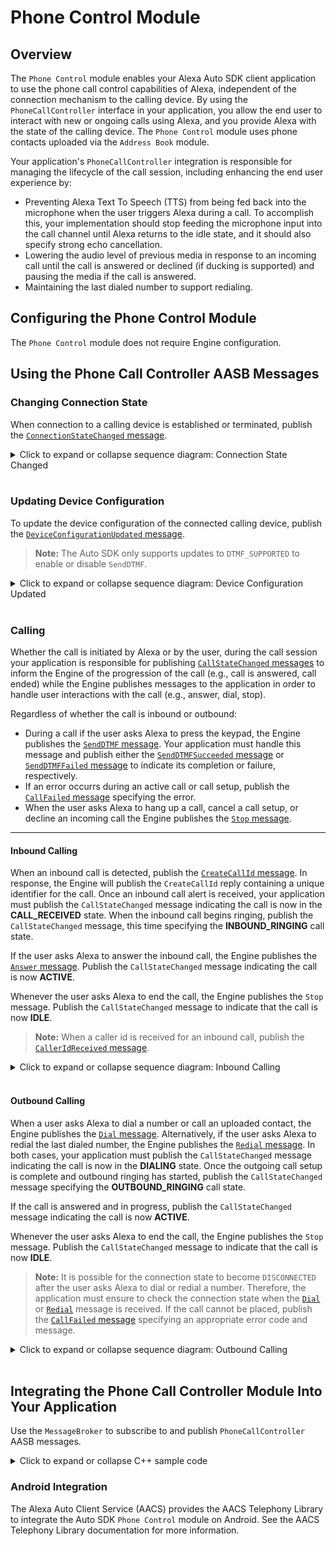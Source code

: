 # Phone Control Module

## Overview

The `Phone Control` module enables your Alexa Auto SDK client application to use the phone call control capabilities of Alexa, independent of the connection mechanism to the calling device. By using the `PhoneCallController` interface in your application, you allow the end user to interact with new or ongoing calls using Alexa, and you provide Alexa with the state of the calling device. The `Phone Control` module uses phone contacts uploaded via the `Address Book` module.

Your application's `PhoneCallController` integration is responsible for managing the lifecycle of the call session, including enhancing the end user experience by:

* Preventing Alexa Text To Speech (TTS) from being fed back into the microphone when the user triggers Alexa during a call. To accomplish this, your implementation should stop feeding the microphone input into the call channel until Alexa returns to the idle state, and it should also specify strong echo cancellation.
* Lowering the audio level of previous media in response to an incoming call until the call is answered or declined (if ducking is supported) and pausing the media if the call is answered.
* Maintaining the last dialed number to support redialing.


## Configuring the Phone Control Module

The `Phone Control` module does not require Engine configuration.


## Using the Phone Call Controller AASB Messages

### Changing Connection State 

When connection to a calling device is established or terminated, publish the [`ConnectionStateChanged` message](https://alexa.github.io/alexa-auto-sdk/docs/aasb/phone-control/PhoneCallController/index.html#connectionstatechanged).

<details markdown="1"><summary>Click to expand or collapse sequence diagram: Connection State Changed</summary>
<br></br>

![Connection State Changed](./diagrams/aac-pcc-connection-state-changed.png)
</details>

</br>

### Updating Device Configuration

To update the device configuration of the connected calling device, publish the [`DeviceConfigurationUpdated` message](https://alexa.github.io/alexa-auto-sdk/docs/aasb/phone-control/PhoneCallController/index.html#deviceconfigurationupdated).

> **Note:** The Auto SDK only supports updates to `DTMF_SUPPORTED` to enable or disable `SendDTMF`.

<details markdown="1"><summary>Click to expand or collapse sequence diagram: Device Configuration Updated</summary>
<br></br>

![Device Configuration Updated](./diagrams/aac-pcc-device-configuration-updated.png)
</details>

</br>

### Calling 

Whether the call is initiated by Alexa or by the user, during the call session your application is responsible for publishing [`CallStateChanged` messages](https://alexa.github.io/alexa-auto-sdk/docs/aasb/phone-control/PhoneCallController/index.html#callstatechanged) to inform the Engine of the progression of the call (e.g., call is answered, call ended) while the Engine publishes messages to the application in order to handle user interactions with the call (e.g., answer, dial, stop).  

Regardless of whether the call is inbound or outbound:

* During a call if the user asks Alexa to press the keypad, the Engine publishes the [`SendDTMF` message](https://alexa.github.io/alexa-auto-sdk/docs/aasb/phone-control/PhoneCallController/index.html#senddtmf). Your application must handle this message and publish either the [`SendDTMFSucceeded` message](https://alexa.github.io/alexa-auto-sdk/docs/aasb/phone-control/PhoneCallController/index.html#senddtmfsucceeded) or [`SendDTMFFailed` message](https://alexa.github.io/alexa-auto-sdk/docs/aasb/phone-control/PhoneCallController/index.html#senddtmffailed) to indicate its completion or failure, respectively.
* If an error occurrs during an active call or call setup, publish the [`CallFailed` message](https://alexa.github.io/alexa-auto-sdk/docs/aasb/phone-control/PhoneCallController/index.html#callfailed) specifying the error. 
* When the user asks Alexa to hang up a call, cancel a call setup, or decline an incoming call the Engine publishes the [`Stop` message](https://alexa.github.io/alexa-auto-sdk/docs/aasb/phone-control/PhoneCallController/index.html#stop).

---

#### Inbound Calling

When an inbound call is detected, publish the [`CreateCallId` message](https://alexa.github.io/alexa-auto-sdk/docs/aasb/phone-control/PhoneCallController/index.html#createcallid). In response, the Engine will publish the `CreateCallId` reply containing a unique identifier for the call. Once an inbound call alert is received, your application must publish the `CallStateChanged` message indicating the call is now in the **CALL_RECEIVED** state. When the inbound call begins ringing, publish the `CallStateChanged` message, this time specifying the **INBOUND_RINGING** call state. 

If the user asks Alexa to answer the inbound call, the Engine publishes the [`Answer` message](https://alexa.github.io/alexa-auto-sdk/docs/aasb/phone-control/PhoneCallController/index.html#answer). Publish the `CallStateChanged` message indicating the call is now **ACTIVE**.

Whenever the user asks Alexa to end the call, the Engine publishes the `Stop` message. Publish the `CallStateChanged` message to indicate that the call is now **IDLE**.

> **Note:** When a caller id is received for an inbound call, publish the [`CallerIdReceived` message](https://alexa.github.io/alexa-auto-sdk/docs/aasb/phone-control/PhoneCallController/index.html#calleridreceived). 

<details markdown="1"><summary>Click to expand or collapse sequence diagram: Inbound Calling</summary>
<br></br>

![Inbound Calling](./diagrams/aac-pcc-inbound-call.png)
</details>

</br>

#### Outbound Calling

When a user asks Alexa to dial a number or call an uploaded contact, the Engine publishes the [`Dial` message](https://alexa.github.io/alexa-auto-sdk/docs/aasb/phone-control/PhoneCallController/index.html#dial). Alternatively, if the user asks Alexa to redial the last dialed number, the Engine publishes the [`Redial` message](https://alexa.github.io/alexa-auto-sdk/docs/aasb/phone-control/PhoneCallController/index.html#redial). In both cases, your application must publish the `CallStateChanged` message indicating the call is now in the **DIALING** state. Once the outgoing call setup is complete and outbound ringing has started, publish the `CallStateChanged` message specifying the **OUTBOUND_RINGING** call state. 

If the call is answered and in progress, publish the `CallStateChanged` message indicating the call is now **ACTIVE**.

Whenever the user asks Alexa to end the call, the Engine publishes the `Stop` message. Publish the `CallStateChanged` message to indicate that the call is now **IDLE**.

> **Note:** It is possible for the connection state to become `DISCONNECTED` after the user asks Alexa to dial or redial a number. Therefore, the application must ensure to check the connection state when the [`Dial`](https://alexa.github.io/alexa-auto-sdk/docs/aasb/phone-control/PhoneCallController/index.html#dial) or [`Redial`](https://alexa.github.io/alexa-auto-sdk/docs/aasb/phone-control/PhoneCallController/index.html#redial) message is received. If the call cannot be placed, publish the [`CallFailed` message](https://alexa.github.io/alexa-auto-sdk/docs/aasb/phone-control/PhoneCallController/index.html#callfailed) specifying an appropriate error code and message.

<details markdown="1"><summary>Click to expand or collapse sequence diagram: Outbound Calling</summary>
<br></br>

![Outbound Calling](./diagrams/aac-pcc-outbound-call.png)
</details>

</br>

## Integrating the Phone Call Controller Module Into Your Application

Use the `MessageBroker` to subscribe to and publish `PhoneCallController` AASB messages.

<details markdown="1"><summary>Click to expand or collapse C++ sample code</summary>

```cpp
#include <AACE/Core/MessageBroker.h>

#include <AASB/Message/PhoneCallController/PhoneCallController/CallError.h>
#include <AASB/Message/PhoneCallController/PhoneCallController/CallState.h>
#include <AASB/Message/PhoneCallController/PhoneCallController/CallingDeviceConfigurationProperty.h>
#include <AASB/Message/PhoneCallController/PhoneCallController/ConnectionState.h>
#include <AASB/Message/PhoneCallController/PhoneCallController/DTMFError.h>

#include <AASB/Message/PhoneCallController/PhoneCallController/AnswerMessage.h>
#include <AASB/Message/PhoneCallController/PhoneCallController/CallerIdReceivedMessage.h>
#include <AASB/Message/PhoneCallController/PhoneCallController/CallFailedMessage.h>
#include <AASB/Message/PhoneCallController/PhoneCallController/CallStateChangedMessage.h>
#include <AASB/Message/PhoneCallController/PhoneCallController/ConnectionStateChangedMessage.h>
#include <AASB/Message/PhoneCallController/PhoneCallController/CreateCallIdMessage.h>
#include <AASB/Message/PhoneCallController/PhoneCallController/DeviceConfigurationUpdatedMessage.h>
#include <AASB/Message/PhoneCallController/PhoneCallController/DialMessage.h>
#include <AASB/Message/PhoneCallController/PhoneCallController/RedialMessage.h>
#include <AASB/Message/PhoneCallController/PhoneCallController/SendDTMFMessage.h>
#include <AASB/Message/PhoneCallController/PhoneCallController/SendDTMFFailedMessage.h>
#include <AASB/Message/PhoneCallController/PhoneCallController/SendDTMFSucceededMessage.h>
#include <AASB/Message/PhoneCallController/PhoneCallController/StopMessage.h>

#include <nlohmann/json.hpp>
using json = nlohmann::json;

class MyPhoneCallControllerHandler {

    // Subscribe to messages from the Engine
    void MyPhoneCallControllerHandler::subscribeToAASBMessages() {
    m_messageBroker->subscribe(
        [=](const std::string& message) { handleAnswerMessage(message); },
        AnswerMessage::topic(),
        AnswerMessage::action());
    m_messageBroker->subscribe(
        [=](const std::string& message) { handleDialMessage(message); },
        DialMessage::topic(),
        DialMessage::action());
    m_messageBroker->subscribe(
        [=](const std::string& message) { handleRedialMessage(message); },
        RedialMessage::topic(),
        RedialMessage::action());
    m_messageBroker->subscribe(
        [=](const std::string& message) { handleSendDMTFMessage(message); },
        SendDTMFMessage::topic(),
        SendDTMFMessage::action());
    m_messageBroker->subscribe(
        [=](const std::string& message) { handleStopMessage(message); },
        StopMessage::topic(),
        StopMessage::action());
    m_messageBroker->subscribe(
        [=](const std::string& message) { handleCreateCallIdReplyMessage(message); },
        CreateCallIdMessageReply::topic(),
        CreateCallIdMessageReply::action());
    }

    // Handle the Answer message from the Engine
    void MyPhoneCallControllerHandler::handleAnswerMessage(const std::string& message) {
        AnswerMessage msg = json::parse(message);
        answer(msg.payload.payload);
    }

    // Handle the Dial message from the Engine
    void MyPhoneCallControllerHandler::handleDialMessage(const std::string& message) {
        AnswerMessage msg = json::parse(message);
        std::string payload = msg.payload.payload;
        dial(msg.payload.payload);
    }

    // Handle the Redial message from the Engine
    void MyPhoneCallControllerHandler::handleRedialMessage(const std::string& message) {
        AnswerMessage msg = json::parse(message);
        redial(msg.payload.payload);
    }

    // Handle the SendDTMF message from the Engine
    void MyPhoneCallControllerHandler::handleSendDMTFMessage(const std::string& message) {
        SendDTMFMessage msg = json::parse(message);
        sendDTMF(msg.payload.payload);
    }

    // Handle the Stop message from the Engine
    void MyPhoneCallControllerHandler::handleStopMessage(const std::string& message) {
        StopMessage msg = json::parse(message);
        stop(msg.payload.payload);
    }

    // Handle the CreateCallId reply message from the Engine
    void MyPhoneCallControllerHandler::handleCreateCallIdReplyMessage(const std::string& message) {
        CreateCallIdMessageReply msg = json::parse(message);
        std::string messageId = msg.header.messageDescription.replyToId;
        std::string callId = msg.payload.callId;

        // ...Handle the generated call id...
    }

    // When an error occurrs during an active call or call setup, publish a CallFailed
    // message to the Engine
    void MyPhoneCallControllerHandler::callFailed(
        const std::string& callId,
        CallError code,
        const std::string& message) {
        CallFailedMessage msg;
        msg.payload.callId = callId;
        msg.payload.code = code;
        msg.payload.message = message;
        m_messageBroker->publish(msg.toString());
    }

    // When the call state changes, publish a CallStateChanged message to the Engine
    void MyPhoneCallControllerHandler::callStateChanged(
        CallState state,
        const std::string& callId,
        const std::string& callerId) {
        CallStateChangedMessage msg;
        msg.payload.state = state;
        msg.payload.callId = callId;
        msg.payload.callerId = callerId;
        m_messageBroker->publish(msg.toString());
    }

    // When a caller id is received for an inbound call, publish a CallerIdReceived
    // message to the Engine
    void MyPhoneCallControllerHandler::callerIdReceived(const std::string& callId, const std::string& callerId) {
        CallerIdReceivedMessage msg;
        msg.payload.callId = callId;
        msg.payload.callerId = callerId;
        m_messageBroker->publish(msg.toString());
    }

    // When connection to a calling device is established or broken, publish a
    // ConnectionStateChanged message to the Engine
    void MyPhoneCallControllerHandler::connectionStateChanged(ConnectionState state) {
        ConnectionStateChangedMessage msg;
        msg.payload.state = state;
        m_messageBroker->publish(msg.toString());
    }

    // To generate an identifier for a call, publish a CreateCallId message to the Engine
    std::string MyPhoneCallControllerHandler::createCallId() {
        CreateCallIdMessage msg;
        m_messageBroker->publish(msg.toString());

        // The Engine will send the CreateCallIdReply message
        // Return the unique identifier from reply message payload
    }

    // When a feature of the calling device changes, publish a
    // DeviceConfigurationUpdated message to the Engine
    void MyPhoneCallControllerHandler::deviceConfigurationUpdated(
        std::unordered_map<CallingDeviceConfigurationProperty, bool> configurationMap) {
        json configuration;
        for (auto it: configurationMap) {
            configuration[configurationFeatureToString(it.first)] = it.second;
        }

        DeviceConfigurationUpdatedMessage msg;
        msg.payload.configurationMap = configuration.dump();
        m_messageBroker->publish(msg.toString());
    }

    // When the DTMF signal is delivered, publish a SendDTMFSucceeded message to the Engine
    void MyPhoneCallControllerHandler::sendDTMFSucceeded(const std::string& callId) {
        SendDTMFSucceededMessage msg;
        msg.payload.callId = callId;
        m_messageBroker->publish(msg.toString());
    }

    // When sending the DTMF signal failed, publish a SendDTMFFailed message to the Engine
    void MyPhoneCallControllerHandler::sendDTMFFailed(
        const std::string& callId,
        DTMFError code,
        const std::string& message) {
        SendDTMFFailedMessage msg;
        msg.payload.callId = callId;
        msg.payload.code = code;
        msg.payload.message = message;
        m_messageBroker->publish(msg.toString());
    }

    void MyPhoneCallControllerHandler::answer(const std::string& payload) {
        // Answer the inbound call
    }

    void MyPhoneCallControllerHandler::dial(const std::string& payload) {
        // Initiate an outbound call
    }

    void MyPhoneCallControllerHandler::redial(const std::string& payload) {
        // Initiate an outbound call
    }

    void MyPhoneCallControllerHandler::stop(const std::string& payload) {
        // Stop the call
    }

    void MyPhoneCallControllerHandler::sendDTMF(const std::string& payload) {
        // Send a DTMF signal
    }

    // Implement to convert CallingDeviceConfigurationProperty to string 
    std::string MyPhoneCallControllerHandler::configurationFeatureToString(CallingDeviceConfigurationProperty feature);

};

```

</details>

### Android Integration

The Alexa Auto Client Service (AACS) provides the AACS Telephony Library to integrate the Auto SDK `Phone Control` module on Android. See the AACS Telephony Library documentation for more information.